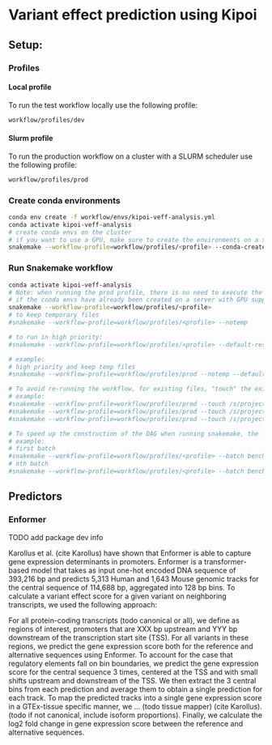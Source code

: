 # Variant effect prediction using Kipoi

## Setup:

### Profiles

#### Local profile

To run the test workflow locally use the following profile:

```bash
workflow/profiles/dev
```

#### Slurm profile

To run the production workflow on a cluster with a SLURM scheduler use the following profile:

```bash
workflow/profiles/prod
```

### Create conda environments

```bash
conda env create -f workflow/envs/kipoi-veff-analysis.yml
conda activate kipoi-veff-analysis
# create conda envs on the cluster
# if you want to use a GPU, make sure to create the environments on a server with a GPU
snakemake --workflow-profile=workflow/profiles/<profile> --conda-create-envs-only
```

### Run Snakemake workflow

```bash
conda activate kipoi-veff-analysis
# Note: when running the prod profile, there is no need to execute the command in a server with GPU support,
# if the conda envs have already been created on a server with GPU support.
snakemake --workflow-profile=workflow/profiles/<profile>
# to keep temporary files
#snakemake --workflow-profile=workflow/profiles/<profile> --notemp

# to run in high priority:
#snakemake --workflow-profile=workflow/profiles/<profile> --default-resources slurm_partition=urgent slurm_extra="'--exclude=ouga[01-04] --no-requeue'"

# example:
# high priority and keep temp files
#snakemake --workflow-profile=workflow/profiles/prod --notemp --default-resources slurm_partition=urgent slurm_extra="'--exclude=ouga[01-04] --no-requeue'"

# To avoid re-running the workflow, for existing files, "touch" the existing files using the --touch directive.
# example:
#snakemake --workflow-profile=workflow/profiles/prod --touch /s/project/promoter_prediction/kipoi_expression_prediction/process/common/genomes/GRCh37.parquet
#snakemake --workflow-profile=workflow/profiles/prod --touch /s/project/promoter_prediction/kipoi_expression_prediction/process/enformer/alternative/raw/GRCh37_short__gtexv8_2000-500.parquet/part-0*
#snakemake --workflow-profile=workflow/profiles/prod --touch /s/project/promoter_prediction/kipoi_expression_prediction/process/enformer/reference/raw/GRCh37_short.parquet/*/data.parquet

# To speed up the construction of the DAG when running snakemake, the --batch option on the benchmark rule can be used.
# example:
# first batch
#snakemake --workflow-profile=workflow/profiles/<profile> --batch benchmark=1/10
# nth batch
#snakemake --workflow-profile=workflow/profiles/<profile> --batch benchmark=n/10
```

## Predictors

### Enformer

TODO add package dev info

Karollus et al. (cite Karollus) have shown that Enformer is able to capture gene expression determinants in promoters.
Enformer is a transformer-based model that takes as input one-hot encoded DNA sequence of 393,216 bp and predicts 5,313
Human and 1,643 Mouse genomic tracks for the central sequence of 114,688 bp, aggregated into 128 bp bins. To calculate
a variant effect score for a given variant on neighboring transcripts, we used the following approach:

For all protein-coding transcripts (todo canonical or all), we define as regions of interest, promoters that are XXX bp
upstream and YYY bp downstream of the transcription start site (TSS). For all variants in these regions, we predict the
gene expression score both for the reference and alternative sequences using Enformer. To account for the case that
regulatory elements fall on bin boundaries, we predict the gene expression score for the central sequence 3 times,
centered at the TSS and with small shifts upstream and downstream of the TSS. We then extract the 3 central bins from
each prediction and average them to obtain a single prediction for each track. To map the predicted tracks into a single
gene expression score in a GTEx-tissue specific manner, we ... (todo tissue mapper) (cite Karollus). (todo if not
canonical, include isoform proportions). Finally, we calculate the log2 fold change in gene expression score between the
reference and alternative sequences.